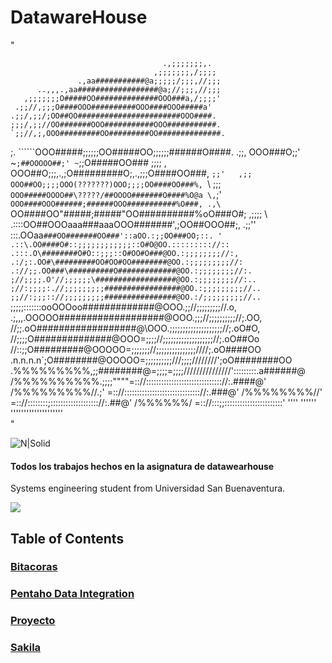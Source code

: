 # DatawareHouse
"

                                      .,;;;;;;;,.
                                    ,;;;;;;;,/;;;;
                   .,aa###########@a;;;;;/;;;,//;;;
          ..,,,.,aa##################@a;//;;;,//;;;
       ,;;;;;;;O#####OO##############OOO###a,/;;;;'
     .;;//,;;;O####OOO##########OOO####OOO#####a'
    .;;/,;;/;OO##OO#######################OOO####.
    ;;;/,;;//OO#######OOO###########OOO###########.
    `;;//,;,OOO#########OO#########OO##############.
  ;.  ``````OOO#####;;;;;;OO#####OO;;;;;;######O####.
 .;;,       OOO###O;;' ~`;##OOOOO##;' ~`;;O#####OO###
 ;;;;    ,  OOO##O;;;,.,;O#########O;,.,;;;O####OO###,
 `;;'   ,;; OOO##OO;;;;OOO(???????)OOO;;;;OO####OO###%,
   `\   ;;; `OOO#####OOOO##\?????/##OOOO#######O####%O@a
      \,`;'  `OOO####OOO######;######OOO###########%O###,
      .,\      `OO####OO"#####;#####"OO##########%oO###O#;
    ,;;;; \   .::::OO##OOOaaa###aaaOOO#######',;OO##OOO##;,
   .;;''    \:::.OOaa`###OO#######OO###'::aOO.:;;OO###OO;::.
   '       .::\.OO####O#::;;;;;;;;;;;;::O#O@OO.::::::::://::
          .:::.O\########O#O::;;;::O#OO#O###@OO.:;;;;;;;;//:,
         .:/;:.OO#\#########OO#OO#OO########@OO.:;;;;;;;;;//:
        .://;;.OO###\##########O#############@OO.:;;;;;;;;//:.
        ;//;;;;.O'//;;;;;;\##################@OO.:;;;;;;;;//:..
       ;//:;;;;:.//;;;;;;;;;#################@OO.:;;;;;;;;;//..
       ;;//:;;;:://;;;;;;;;;################@OO.:/;;;;;;;;;//..
       `;;;;;:::::::ooOOOoo#\############@OOO.;;//;;;;;;;;;//.o,
       .;,,,.OOOOO############\#######@OOO.;;;//;;;;;;;;;;//;.OO,
      //;;.oO##################@\OOO.;;;;;;;;;;;;;;;;;;;;//;.oO#O,
     //;;;;O##############@OOO=;;;;//;;;;;;;;;;;;;;;;;;;//;.oO##Oo
     //::;;O#########@OOOOO=;;;;;;;//;;;;;;;;;;;;;;;////;.oO####OO
 .n.n.n.n`;O########@OOOOO=;;;;;;;;;;///;;;;////////';oO########OO
.%%%%%%%%%,;;########@=;;;;=;;;;///////////////':::::::::.a######@
/%%%%%%%%%%.;;;;""""=:://:::::::::::::::::\::::::::::::://:.####@'
/%%%%%%%%%//.;'     =:://:::::::::::::::::::\::::::::::://:.###@'
 /%%%%%%%%//'        =:://::::::::;:::::::::::\:::::::://:.##@'
  /%%%%%%/             =:://:::;;:::::::::::::::\::::::::'
    ''''                 ''''''   ''''''''''''''''\''''
                                                    \
"

![N|Solid](https://cdn.dribbble.com/users/24711/screenshots/3886002/falcon_persistent_connection_2x.gif)
#### Todos los trabajos hechos en la asignatura de datawearhouse 

Systems engineering student from Universidad San Buenaventura.

![](https://camo.githubusercontent.com/a602a804bc874ecc4b570dcaa3bcb60d6766c046/68747470733a2f2f7777772e757362626f672e6564752e636f2f6d61746c61622f696d616765732f6c6f676f5f616372656469746163696f6e2e706e67)
## Table of Contents

### [Bitacoras](https://github.com/ManuelCordoba/DatawareHouse/tree/master/Bitacoras "Bitacoras")
### [Pentaho Data Integration](https://github.com/ManuelCordoba/DatawareHouse/tree/master/Pentaho%20Data%20Integration "Pentaho Data Integration")
### [Proyecto](https://github.com/ManuelCordoba/DatawareHouse/tree/master/Proyecto "Proyecto")
### [Sakila](https://github.com/ManuelCordoba/DatawareHouse/tree/master/Sakila "Sakila")
